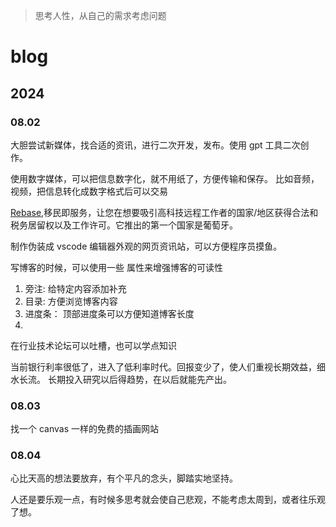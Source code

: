 
> 思考人性，从自己的需求考虑问题

# blog
## 2024
### 08.02

大胆尝试新媒体，找合适的资讯，进行二次开发，发布。使用 gpt 工具二次创作。

使用数字媒体，可以把信息数字化，就不用纸了，方便传输和保存。
比如音频，视频，把信息转化成数字格式后可以交易


[Rebase](https://rebase.co),移民即服务，让您在想要吸引高科技远程工作者的国家/地区获得合法和税务居留权以及工作许可。它推出的第一个国家是葡萄牙。

制作伪装成 vscode 编辑器外观的网页资讯站，可以方便程序员摸鱼。


写博客的时候，可以使用一些 属性来增强博客的可读性
1. 旁注: 给特定内容添加补充
2. 目录: 方便浏览博客内容
3. 进度条： 顶部进度条可以方便知道博客长度
4. 

在行业技术论坛可以吐槽，也可以学点知识

当前银行利率很低了，进入了低利率时代。回报变少了，使人们重视长期效益，细水长流。
长期投入研究以后得趋势，在以后就能先产出。

### 08.03

找一个 canvas 一样的免费的插画网站

### 08.04

心比天高的想法要放弃，有个平凡的念头，脚踏实地坚持。

人还是要乐观一点，有时候多思考就会使自己悲观，不能考虑太周到，或者往乐观了想。

